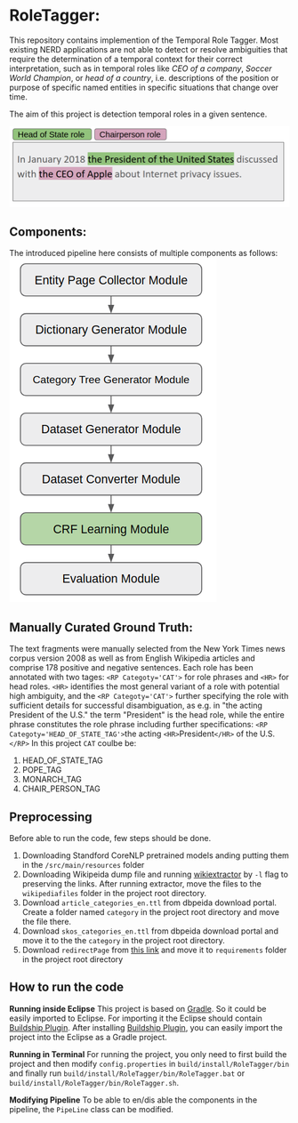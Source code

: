 # RoleTagger:
This repository contains implemention of the Temporal Role Tagger. Most existing NERD applications are not able to detect or resolve ambiguities that require the determination of a temporal context for their correct interpretation, such as in temporal roles like *CEO of a company*, *Soccer World Champion*, or *head of a country*, i.e. descriptions of the position or purpose of specific named entities in specific situations that change over time. 

The aim of this project is detection temporal roles in a given sentence. 

![](https://github.com/ISE-AIFB/RoleTagger/blob/master/images/1.png "Temporal Role Tagger")

## Components:
The introduced pipeline here consists of multiple components as follows:
![](https://github.com/ISE-AIFB/RoleTagger/blob/master/images/2.png "Pipeline")

## Manually Curated Ground Truth: 
The text fragments were manually selected from the New York Times news corpus version 2008 as well as from English Wikipedia articles and comprise 178 positive and negative sentences.
Each role has been annotated with two tages: `<RP Categoty='CAT'>` for role phrases and `<HR>` for head roles.
`<HR>` identifies the most general variant of a role with potential high ambiguity, and the `<RP Categoty='CAT'>` further specifying the role with sufficient details for successful disambiguation, as e.g. in "the acting President of the U.S." the term "President" is the head role, while the entire phrase constitutes the role phrase including further specifications:
`<RP Categoty='HEAD_OF_STATE_TAG'>`the acting `<HR>`President`</HR>` of the U.S.`</RP>`
In this project `CAT` coulbe be:
1. HEAD_OF_STATE_TAG
2. POPE_TAG
3. MONARCH_TAG
4. CHAIR_PERSON_TAG

## Preprocessing
Before able to run the code, few steps should be done. 
1. Downloading Standford CoreNLP pretrained models anding putting them in the `/src/main/resources` folder 
2. Downloading Wikipeida dump file and running [wikiextractor](https://github.com/attardi/wikiextractor) by `-l` flag to preserving the links. After running extractor, move the files to the `wikipediafiles` folder in the project root directory.
3. Download `article_categories_en.ttl` from dbpeida download portal. Create a folder named `category` in the project root directory and move the file there.
4. Download `skos_categories_en.ttl` from dbpeida download portal and move it to the the `category` in the project root directory.
5. Download `redirectPage` from [this link](https://www.dropbox.com/s/plfyiz2cz7jgrgb/redirectPage?dl=0) and move it to `requirements` folder in the project root directory

## How to run the code
**Running inside Eclipse**
This project is based on [Gradle](https://gradle.org/). So it could be easily imported to Eclipse. For importing it the Eclipse should contain [Buildship Plugin](https://projects.eclipse.org/projects/tools.buildship).  After installing [Buildship Plugin](https://projects.eclipse.org/projects/tools.buildship), you can easily import the project into the Eclipse as a Gradle project.

**Running in Terminal**
For running the project, you only need to first build the project and then modify `config.properties` in `build/install/RoleTagger/bin` and finally run `build/install/RoleTagger/bin/RoleTagger.bat` or `build/install/RoleTagger/bin/RoleTagger.sh`.

**Modifying Pipeline**
To be able to en/dis able the components in the pipeline, the `PipeLine` class can be modified.

